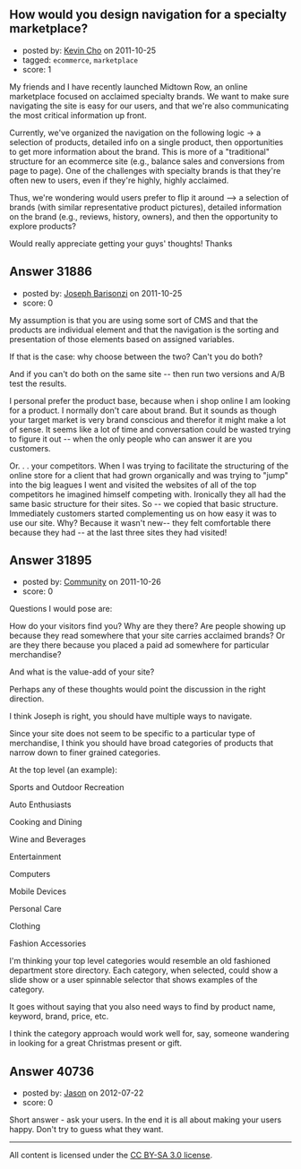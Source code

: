 ## How would you design navigation for a specialty marketplace?

- posted by: [Kevin Cho](https://stackexchange.com/users/-1/14031-kevin-cho) on 2011-10-25
- tagged: `ecommerce`, `marketplace`
- score: 1

My friends and I have recently launched Midtown Row, an online marketplace focused on acclaimed specialty brands. We want to make sure navigating the site is easy for our users, and that we're also communicating the most critical information up front. 

Currently, we've organized the navigation on the following logic -> a selection of products, detailed info on a single product, then opportunities to get more information about the brand. This is more of a "traditional" structure for an ecommerce site (e.g., balance sales and conversions from page to page). One of the challenges with specialty brands is that they're often new to users, even if they're highly, highly acclaimed.

Thus, we're wondering would users prefer to flip it around --> a selection of brands (with similar representative product pictures), detailed information on the brand (e.g., reviews, history, owners), and then the opportunity to explore products?

Would really appreciate getting your guys' thoughts! Thanks



## Answer 31886

- posted by: [Joseph Barisonzi](https://stackexchange.com/users/-1/8791-joseph-barisonzi) on 2011-10-25
- score: 0

My assumption is that you are using some sort of CMS and that the products are individual element and that the navigation is the sorting and presentation of those elements based on assigned variables. 

If that is the case: why choose between the two? Can't you do both?

And if you can't do both on the same site -- then run two versions and A/B test the results.  


I personal prefer the product base, because when i shop online I am looking for a product. I normally don't care about brand. But it sounds as though your target market is very brand conscious and therefor it might make a lot of sense. It seems like a lot of time and conversation could be wasted trying to figure it out -- when the only people who can answer it are you customers. 

Or. . . your competitors. When I was trying to facilitate the structuring of the online store for a client that had grown organically and was trying to "jump" into the big leagues I went and visited the websites of all of the top competitors he imagined himself competing with. Ironically they all had the same basic structure for their sites. So -- we copied that basic structure. Immediately customers started complementing us on how easy it was to use our site. Why? Because it wasn't new-- they felt comfortable there because they had -- at the last three sites they had visited!  


## Answer 31895

- posted by: [Community](https://stackexchange.com/users/-1/-1-community) on 2011-10-26
- score: 0

Questions I would pose are: 

How do your visitors find you? Why are they there? Are people showing up because they read somewhere that your site carries acclaimed brands? Or are they there because you placed a paid ad somewhere for particular merchandise?

And what is the value-add of your site?

Perhaps any of these thoughts would point the discussion in the right direction.

I think Joseph is right, you should have multiple ways to navigate. 

Since your site does not seem to be specific to a particular type of merchandise, I think you should have broad categories of products that narrow down to finer grained categories. 

At the top level (an example):

Sports and Outdoor Recreation

Auto Enthusiasts

Cooking and Dining

Wine and Beverages

Entertainment

Computers

Mobile Devices

Personal Care

Clothing

Fashion Accessories

I'm thinking your top level categories would resemble an old fashioned department store directory. Each category, when selected, could show a slide show or a user spinnable selector that shows examples of the category. 

It goes without saying that you also need ways to find by product name, keyword, brand, price, etc. 

I think the category approach would work well for, say, someone wandering in looking for a great Christmas present or gift. 


## Answer 40736

- posted by: [Jason](https://stackexchange.com/users/-1/18884-jason) on 2012-07-22
- score: 0

Short answer - ask your users. In the end it is all about making your users happy. Don't try to guess what they want.



---

All content is licensed under the [CC BY-SA 3.0 license](https://creativecommons.org/licenses/by-sa/3.0/).
